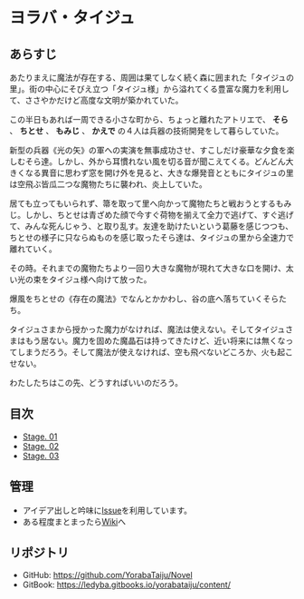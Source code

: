 # ヨラバ・タイジュ

## あらすじ

あたりまえに魔法が存在する、周囲は果てしなく続く森に囲まれた「タイジュの里」。街の中心にそびえ立つ「タイジュ様」から溢れてくる豊富な魔力を利用して、ささやかだけど高度な文明が築かれていた。

この半日もあれば一周できる小さな町から、ちょっと離れたアトリエで、 **そら** 、 **ちとせ** 、 **もみじ** 、 **かえで** の４人は兵器の技術開発をして暮らしていた。

新型の兵器《光の矢》の軍への実演を無事成功させ、すこしだけ豪華な夕食を楽しむそら達。しかし、外から耳慣れない風を切る音が聞こえてくる。どんどん大きくなる異音に思わず窓を開け外を見ると、大きな爆発音とともにタイジュの里は空飛ぶ皆瓜二つな魔物たちに襲われ、炎上していた。

居ても立ってもいられず、箒を取って里へ向かって魔物たちと戦おうとするもみじ。しかし、ちとせは青ざめた顔で今すぐ荷物を揃えて全力で逃げて、すぐ逃げて、みんな死んじゃう、と取り乱す。友達を助けたいという葛藤を感じつつも、ちとせの様子に只ならぬものを感じ取ったそら達は、タイジュの里から全速力で離れていく。

その時。それまでの魔物たちより一回り大きな魔物が現れて大きな口を開け、太い光の束をタイジュ様へ向けて放った。

爆風をちとせの《存在の魔法》でなんとかかわし、谷の底へ落ちていくそらたち。

タイジュさまから授かった魔力がなければ、魔法は使えない。そしてタイジュさまはもう居ない。魔力を固めた魔晶石は持ってきたけど、近い将来には無くなってしまうだろう。そして魔法が使えなければ、空も飛べないどころか、火も起こせない。

わたしたちはこの先、どうすればいいのだろう。

## 目次
* [Stage. 01](Stage01.md)
* [Stage. 02](Stage02.md)
* [Stage. 03](Stage03.md)

## 管理

 * アイデア出しと吟味に[Issue](https://github.com/YorabaTaiju/Novel/issues)を利用しています。
 * ある程度まとまったら[Wiki](https://github.com/YorabaTaiju/Novel/wiki)へ

## リポジトリ

 - GitHub: https://github.com/YorabaTaiju/Novel
 - GitBook: https://ledyba.gitbooks.io/yorabataiju/content/
